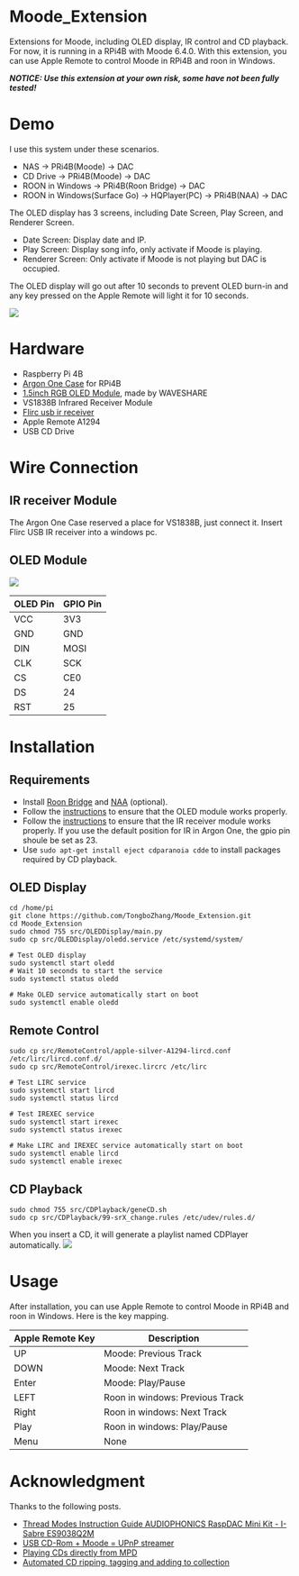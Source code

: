 # Moode_Extension
Extensions for Moode, including OLED display, IR control and CD playback.
For now, it is running in a RPi4B with Moode 6.4.0.
With this extension, you can use Apple Remote to control Moode in RPi4B and roon in Windows.

***NOTICE: Use this extension at your own risk, some have not been fully tested!***

# Demo
I use this system under these scenarios.

- NAS -> PRi4B(Moode) -> DAC
- CD Drive -> PRi4B(Moode) -> DAC
- ROON in Windows -> PRi4B(Roon Bridge) -> DAC
- ROON in Windows(Surface Go) -> HQPlayer(PC) -> PRi4B(NAA) -> DAC

The OLED display has 3 screens, including Date Screen, Play Screen, and Renderer Screen.
- Date Screen: Display date and IP.
- Play Screen: Display song info, only activate if Moode is playing.
- Renderer Screen: Only activate if Moode is not playing but DAC is occupied.

The OLED display will go out after 10 seconds to prevent OLED burn-in and any key pressed on the Apple Remote will light it for 10 seconds.

![](./doc/Demo.jpg)

# Hardware
- Raspberry Pi 4B
- [Argon One Case](https://www.argon40.com/catalog/product/view/id/52/s/argon-one-raspberry-pi-4-case) for RPi4B
- [1.5inch RGB OLED Module](http://www.waveshare.net/wiki/1.5inch_RGB_OLED_Module), made by WAVESHARE
- VS1838B Infrared Receiver Module
- [Flirc usb ir receiver](https://flirc.tv/support/flirc-usb)
- Apple Remote A1294
- USB CD Drive

# Wire Connection

## IR receiver Module
The Argon One Case reserved a place for VS1838B, just connect it.
Insert Flirc USB IR receiver into a windows pc.

## OLED Module
![](./doc/OLED.jpg)


|OLED Pin|GPIO Pin|
|-|-|
|VCC|3V3|
|GND|GND|
|DIN|MOSI|
|CLK|SCK|
|CS|CE0|
|DS|24|
|RST|25|

# Installation
## Requirements
- Install [Roon Bridge](http://kb.roonlabs.com/LinuxInstall) and [NAA](https://www.signalyst.eu/bins/naa/images/) (optional).
- Follow the [instructions](http://www.waveshare.net/wiki/1.5inch_RGB_OLED_Module) to ensure that the OLED module works properly.
- Follow the [instructions](https://stackoverflow.com/questions/57437261/setup-ir-remote-control-using-lirc-for-the-raspberry-pi-rpi) to ensure that the IR receiver module works properly. If you use the default position for IR in Argon One, the gpio pin shoule be set as 23.
- Use `sudo apt-get install eject cdparanoia cdde` to install packages required by CD playback.

## OLED Display
```
cd /home/pi
git clone https://github.com/TongboZhang/Moode_Extension.git
cd Moode_Extension
sudo chmod 755 src/OLEDDisplay/main.py
sudo cp src/OLEDDisplay/oledd.service /etc/systemd/system/

# Test OLED display
sudo systemctl start oledd
# Wait 10 seconds to start the service
sudo systemctl status oledd

# Make OLED service automatically start on boot
sudo systemctl enable oledd
```

## Remote Control
```
sudo cp src/RemoteControl/apple-silver-A1294-lircd.conf /etc/lirc/lircd.conf.d/
sudo cp src/RemoteControl/irexec.lircrc /etc/lirc

# Test LIRC service
sudo systemctl start lircd
sudo systemctl status lircd

# Test IREXEC service
sudo systemctl start irexec
sudo systemctl status irexec

# Make LIRC and IREXEC service automatically start on boot
sudo systemctl enable lircd
sudo systemctl enable irexec
```

## CD Playback

```
sudo chmod 755 src/CDPlayback/geneCD.sh
sudo cp src/CDPlayback/99-srX_change.rules /etc/udev/rules.d/
```

When you insert a CD, it will generate a playlist named CDPlayer automatically.
![](./doc/CDPlayer.jpg)

# Usage
After installation, you can use Apple Remote to control Moode in RPi4B and roon in Windows.
Here is the key mapping.

|Apple Remote Key|Description|
|-|-|
|UP|Moode: Previous Track|
|DOWN|Moode: Next Track|
|Enter|Moode: Play/Pause|
|LEFT|Roon in windows: Previous Track|
|Right|Roon in windows: Next Track|
|Play|Roon in windows: Play/Pause|
|Menu|None|

# Acknowledgment
Thanks to the following posts.
- [Thread Modes Instruction Guide AUDIOPHONICS RaspDAC Mini Kit - I-Sabre ES9038Q2M](http://moodeaudio.org/forum/showthread.php?tid=664)
- [USB CD-Rom + Moode = UPnP streamer](http://moodeaudio.org/forum/showthread.php?tid=1830)
- [Playing CDs directly from MPD](https://forum.volumio.org/playing-cds-directly-from-mpd-t2411.html)
- [Automated CD ripping, tagging and adding to collection](http://moodeaudio.org/forum/showthread.php?tid=1670)